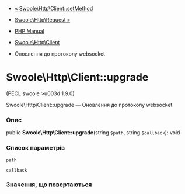 - [« Swoole\Http\Client::setMethod](swoole-http-client.setmethod.md)
- [Swoole\Http\Request »](class.swoole-http-request.md)

- [PHP Manual](index.md)
- [Swoole\Http\Client](class.swoole-http-client.md)
- Оновлення до протоколу websocket

# Swoole\Http\Client::upgrade

(PECL swoole \>u003d 1.9.0)

Swoole\Http\Client::upgrade — Оновлення до протоколу websocket

### Опис

public **Swoole\Http\Client::upgrade**(string `$path`, string
`$callback`): void

### Список параметрів

`path`

`callback`

### Значення, що повертаються
